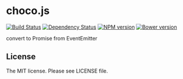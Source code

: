 # choco.js

[![Build Status](https://travis-ci.org/sasaplus1/choco.js.svg)](https://travis-ci.org/sasaplus1/choco.js)
[![Dependency Status](https://gemnasium.com/sasaplus1/choco.js.svg)](https://gemnasium.com/sasaplus1/choco.js)
[![NPM version](https://badge.fury.io/js/choco.svg)](http://badge.fury.io/js/choco)
[![Bower version](https://badge.fury.io/bo/choco.svg)](http://badge.fury.io/bo/choco)

convert to Promise from EventEmitter

## License

The MIT license. Please see LICENSE file.
